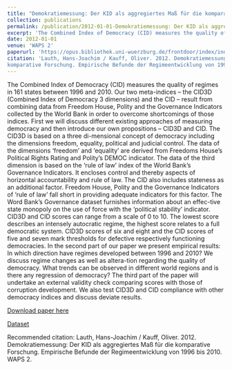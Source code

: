 ```yaml
---
title: "Demokratiemessung: Der KID als aggregiertes Maß für die komparative Forschung. Empirische Befunde der Regimeentwicklung von 1996 bis 2010"
collection: publications
permalink: /publication/2012-01-01-Demokratiemessung: Der KID als aggregiertes Maß für die komparative Forschung
excerpt: 'The Combined Index of Democracy (CID) measures the quality of regimes in 161 states between 1996 and 2010. Our two meta-indices – the CID3D (Combined Index of Democracy 3 dimensions) and the CID – result from combining data from Freedom House, Polity and the Governance Indicators collected by the World Bank in order to overcome shortcomings of those indices. First we will discuss different existing approaches of measuring democracy and then introduce our own propositions – CID3D and CID. The CID3D is based on a three di-mensional concept of democracy including the dimensions freedom, equality, political and judicial control. The data of the dimensions ‘freedom’ and ‘equality’ are derived from Freedoms House’s Political Rights Rating and Polity’s DEMOC indicator. The data of the third dimension is based on the ‘rule of law’ index of the World Bank’s Governance Indicators. It encloses control and thereby aspects of horizontal accountability and rule of law. The CID also includes stateness as an additional factor. Freedom House, Polity and the Governance Indicators of ‘rule of law’ fall short in providing adequate indicators for this factor. The Word Bank’s Governance dataset furnishes information about an effec-tive state monopoly on the use of force with the ‘political stability’ indicator. CID3D and CID scores can range from a scale of 0 to 10. The lowest score describes an intensely autocratic regime, the highest score relates to a full democratic system. CID3D scores of six and eight and the CID scores of five and seven mark thresholds for defective respectively functioning democracies. In the second part of our paper we present empirical results: In which direction have regimes developed between 1996 and 2010? We discuss regime changes as well as altera-tion regarding the quality of democracy. What trends can be observed in different world regions and is there any regression of democracy? The third part of the paper will undertake an external validity check comparing scores with those of corruption development. We also test CID3D and CID compliance with other democracy indices and discuss deviate results.'
date: 2012-01-01
venue: 'WAPS 2'
paperurl: 'https://opus.bibliothek.uni-wuerzburg.de/frontdoor/index/index/docId/6174'
citation: 'Lauth, Hans-Joachim / Kauff, Oliver. 2012. Demokratiemessung: Der KID als aggregiertes Maß für die
komparative Forschung. Empirische Befunde der Regimeentwicklung von 1996 bis 2010. WAPS 2.'
---
```


The Combined Index of Democracy (CID) measures the quality of regimes in 161 states between 1996 and 2010. Our two meta-indices – the CID3D (Combined Index of Democracy 3 dimensions) and the CID – result from combining data from Freedom House, Polity and the Governance Indicators collected by the World Bank in order to overcome shortcomings of those indices. First we will discuss different existing approaches of measuring democracy and then introduce our own propositions – CID3D and CID. The CID3D is based on a three di-mensional concept of democracy including the dimensions freedom, equality, political and judicial control. The data of the dimensions ‘freedom’ and ‘equality’ are derived from Freedoms House’s Political Rights Rating and Polity’s DEMOC indicator. The data of the third dimension is based on the ‘rule of law’ index of the World Bank’s Governance Indicators. It encloses control and thereby aspects of horizontal accountability and rule of law. The CID also includes stateness as an additional factor. Freedom House, Polity and the Governance Indicators of ‘rule of law’ fall short in providing adequate indicators for this factor. The Word Bank’s Governance dataset furnishes information about an effec-tive state monopoly on the use of force with the ‘political stability’ indicator. CID3D and CID scores can range from a scale of 0 to 10. The lowest score describes an intensely autocratic regime, the highest score relates to a full democratic system. CID3D scores of six and eight and the CID scores of five and seven mark thresholds for defective respectively functioning democracies. In the second part of our paper we present empirical results: In which direction have regimes developed between 1996 and 2010? We discuss regime changes as well as altera-tion regarding the quality of democracy. What trends can be observed in different world regions and is there any regression of democracy? The third part of the paper will undertake an external validity check comparing scores with those of corruption development. We also test CID3D and CID compliance with other democracy indices and discuss deviate results. 

[Download paper here](https://opus.bibliothek.uni-wuerzburg.de/frontdoor/index/index/docId/6174)

[Dataset](https://rbeginner101.shinyapps.io/CID2016/)

Recommended citation: Lauth, Hans-Joachim / Kauff, Oliver. 2012. Demokratiemessung: Der KID als aggregiertes Maß für die
komparative Forschung. Empirische Befunde der Regimeentwicklung von 1996 bis 2010. WAPS 2.
